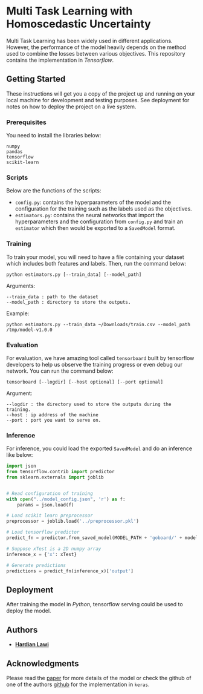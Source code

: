 # Multi Task Learning with Homoscedastic Uncertainty

Multi Task Learning has been widely used in different applications. However, the performance of the model heavily depends on the method used to combine the losses between various objectives. This repository contains the implementation in *Tensorflow*.

## Getting Started

These instructions will get you a copy of the project up and running on your local machine for development and testing purposes. See deployment for notes on how to deploy the project on a live system.

### Prerequisites

You need to install the libraries below:

```
numpy
pandas
tensorflow
scikit-learn
```

### Scripts

Below are the functions of the scripts:

- `config.py`: contains the hyperparameters of the model and the configuration for the training such as the labels used as the objectives.
- `estimators.py`: contains the neural networks that import the hyperparameters and the configuration from `config.py` and train an `estimator` which then would be exported to a `SavedModel` format.

### Training

To train your model, you will need to have a file containing your dataset which includes both features and labels. Then, run the command below:

```
python estimators.py [--train_data] [--model_path]
```

Arguments:
```
--train_data : path to the dataset
--model_path : directory to store the outputs.
```

Example:
```
python estimators.py --train_data ~/Downloads/train.csv --model_path /tmp/model-v1.0.0
```

### Evaluation

For evaluation, we have amazing tool called `tensorboard` built by tensorflow developers to help us observe the training progress or even debug our network. You can run the command below:

```
tensorboard [--logdir] [--host optional] [--port optional]
```

Argument:
```
--logdir : the directory used to store the outputs during the training.
--host : ip address of the machine
--port : port you want to serve on.
```

### Inference

For inference, you could load the exported `SavedModel` and do an inference like below:

```python
import json
from tensorflow.contrib import predictor
from sklearn.externals import joblib


# Read configuration of training
with open("../model_config.json", 'r') as f:
    params = json.load(f)

# Load scikit learn preprocessor
preprocessor = joblib.load('../preprocessor.pkl')

# Load tensorflow predictor
predict_fn = predictor.from_saved_model(MODEL_PATH + 'goboard/' + model_name)

# Suppose xTest is a 2D numpy array
inference_x = {'x': xTest}

# Generate predictions
predictions = predict_fn(inference_x)['output']
```

## Deployment

After training the model in *Python*, tensorflow serving could be used to deploy the model.

## Authors

* [**Hardian Lawi**](https://github.com/hardianlawi)

## Acknowledgments

Please read the [paper](https://arxiv.org/abs/1705.07115) for more details of the model or check the github of one of the authors [github](https://github.com/yaringal/multi-task-learning-example) for the implementation in `keras`.
